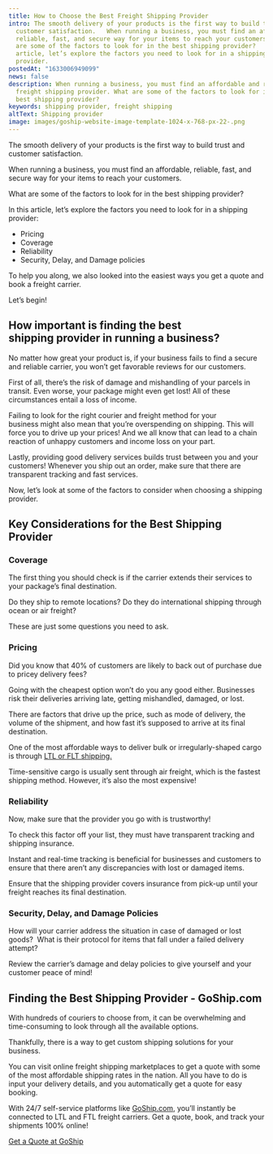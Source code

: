 ```yaml
---
title: How to Choose the Best Freight Shipping Provider
intro: The smooth delivery of your products is the first way to build trust and
  customer satisfaction.   When running a business, you must find an affordable,
  reliable, fast, and secure way for your items to reach your customers.   What
  are some of the factors to look for in the best shipping provider?   In this
  article, let’s explore the factors you need to look for in a shipping
  provider.
postedAt: "1633006949099"
news: false
description: When running a business, you must find an affordable and reliable
  freight shipping provider. What are some of the factors to look for in the
  best shipping provider?
keywords: shipping provider, freight shipping
altText: Shipping provider
image: images/goship-website-image-template-1024-x-768-px-22-.png
---
```

The smooth delivery of your products is the first way to build trust and customer satisfaction. 

When running a business, you must find an affordable, reliable, fast, and secure way for your items to reach your customers. 

What are some of the factors to look for in the best shipping provider? 

In this article, let’s explore the factors you need to look for in a shipping provider: 

* Pricing 
* Coverage 
* Reliability 
* Security, Delay, and Damage policies 

To help you along, we also looked into the easiest ways you get a quote and book a freight carrier. 

Let’s begin!

## How important is finding the best shipping provider in running a business?

No matter how great your product is, if your business fails to find a secure and reliable carrier, you won’t get favorable reviews for our customers. 

First of all, there’s the risk of damage and mishandling of your parcels in transit. Even worse, your package might even get lost! All of these circumstances entail a loss of income. 

Failing to look for the right courier and freight method for your business might also mean that you’re overspending on shipping. This will force you to drive up your prices! And we all know that can lead to a chain reaction of unhappy customers and income loss on your part.  

Lastly, providing good delivery services builds trust between you and your customers! Whenever you ship out an order, make sure that there are transparent tracking and fast services. 

Now, let’s look at some of the factors to consider when choosing a shipping provider. 

## Key Considerations for the Best Shipping Provider 

### Coverage

The first thing you should check is if the carrier extends their services to your package’s final destination. 

Do they ship to remote locations? Do they do international shipping through ocean or air freight? 

These are just some questions you need to ask.

### Pricing

Did you know that 40% of customers are likely to back out of purchase due to pricey delivery fees?  

Going with the cheapest option won’t do you any good either. Businesses risk their deliveries arriving late, getting mishandled, damaged, or lost. 

There are factors that drive up the price, such as mode of delivery, the volume of the shipment, and how fast it’s supposed to arrive at its final destination. 

One of the most affordable ways to deliver bulk or irregularly-shaped cargo is through [LTL or FLT shipping.](http://goship.com/) 

Time-sensitive cargo is usually sent through air freight, which is the fastest shipping method. However, it’s also the most expensive! 

### Reliability

Now, make sure that the provider you go with is trustworthy! 

To check this factor off your list, they must have transparent tracking and shipping insurance. 

Instant and real-time tracking is beneficial for businesses and customers to ensure that there aren’t any discrepancies with lost or damaged items. 

Ensure that the shipping provider covers insurance from pick-up until your freight reaches its final destination. 

### Security, Delay, and Damage Policies

How will your carrier address the situation in case of damaged or lost goods?  What is their protocol for items that fall under a failed delivery attempt?  

Review the carrier’s damage and delay policies to give yourself and your customer peace of mind!

## Finding the Best Shipping Provider - GoShip.com 

With hundreds of couriers to choose from, it can be overwhelming and time-consuming to look through all the available options. 

Thankfully, there is a way to get custom shipping solutions for your business. 

You can visit online freight shipping marketplaces to get a quote with some of the most affordable shipping rates in the nation. All you have to do is input your delivery details, and you automatically get a quote for easy booking. 

With 24/7 self-service platforms like [GoShip.com](http://goship.com/), you’ll instantly be connected to LTL and FTL freight carriers. Get a quote, book, and track your shipments 100% online! 

[Get a Quote at GoShip](https://www.goship.com/)